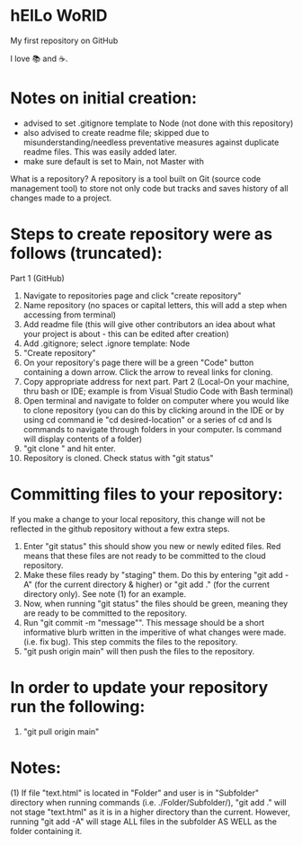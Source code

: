 # hElLo WoRlD

My first repository on GitHub

 I love 📚 and ☕.

# Notes on initial creation:
- advised to set .gitignore template to Node (not done with this repository)
- also advised to create readme file; skipped due to misunderstanding/needless preventative measures against duplicate readme files. This was easily added later.
- make sure default is set to Main, not Master with 

What is a repository?
A repository is a tool built on Git (source code management tool) to store not only code but tracks and saves history of all changes made to a project.

# Steps to create repository were as follows (truncated):
Part 1 (GitHub)
 1. Navigate to repositories page and click "create repository"
 2. Name repository (no spaces or capital letters, this will add a step when accessing from terminal)
 3. Add readme file (this will give other contributors an idea about what your project is about - this can be edited after creation)
 4. Add .gitignore; select .ignore template: Node
 5. "Create repository"
 6. On your repository's page there will be a green "Code" button containing a down arrow. Click the arrow to reveal links for cloning.
 7. Copy appropriate address for next part. 
Part 2 (Local-On your machine, thru bash or IDE; example is from Visual Studio Code with Bash terminal)
 8. Open terminal and navigate to folder on computer where you would like to clone repository (you can do this by clicking around in the IDE or by using cd command ie "cd desired-location" or a series of cd and ls commands to navigate through folders in your computer. ls command will display contents of a folder)
 9. "git clone <pasted url>" and hit enter.
 10. Repository is cloned. Check status with "git status"
 
# Committing files to your repository:
 If you make a change to your local repository, this change will not be reflected in the github repository without a few extra steps.
 1. Enter "git status" this should show you new or newly edited files. Red means that these files are not ready to be committed to the cloud repository.
 2. Make these files ready by "staging" them. Do this by entering "git add -A" (for the current directory & higher) or "git add ." (for the current directory only). See note (1) for an example.
 3. Now, when running "git status" the files should be green, meaning they are ready to be committed to the repository.
 4. Run "git commit -m "message"". This message should be a short informative blurb written in the imperitive of what changes were made. (i.e. fix bug). This step commits the files to the repository.
 5. "git push origin main" will then push the files to the repository.
 
 # In order to update your repository run the following:
 1. "git pull origin main"
 
 # Notes:
 (1) If file "text.html" is located in "Folder" and user is in "Subfolder" directory when running commands (i.e. ./Folder/Subfolder/), "git add ." will not stage "text.html" as it is in a higher directory than the current. However, running "git add -A" will stage ALL files in the subfolder AS WELL as the folder containing it.
 
 
